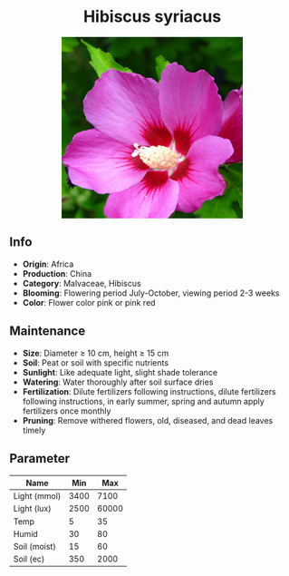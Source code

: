 <h1 align='center'>Hibiscus syriacus</h1>
<p align="center">
    <img 
        align='center'
        width='320'
        src="../images/hibiscus syriacus.png" 
        alt='Hibiscus syriacus' />
</p>

## Info

 - **Origin**: Africa
 - **Production**: China
 - **Category**: Malvaceae, Hibiscus
 - **Blooming**: Flowering period July-October, viewing period 2-3 weeks
 - **Color**: Flower color pink or pink red

## Maintenance

 - **Size**: Diameter ≥ 10 cm, height ≥ 15 cm
 - **Soil**: Peat or soil with specific nutrients
 - **Sunlight**: Like adequate light, slight shade tolerance
 - **Watering**: Water thoroughly after soil surface dries
 - **Fertilization**: Dilute fertilizers following instructions, dilute fertilizers following instructions,  in early summer, spring and autumn apply fertilizers once monthly
 - **Pruning**: Remove withered flowers, old, diseased, and dead leaves timely

## Parameter

| Name         | Min  | Max   |
|--------------|------|-------|
| Light (mmol) | 3400 | 7100  |
| Light (lux)  | 2500 | 60000 |
| Temp         | 5    | 35    |
| Humid        | 30   | 80    |
| Soil (moist) | 15   | 60    |
| Soil (ec)    | 350  | 2000  |